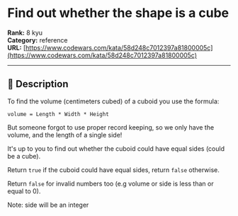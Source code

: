 # Find out whether the shape is a cube

**Rank:** 8 kyu  
**Category:** reference  
**URL:** [https://www.codewars.com/kata/58d248c7012397a81800005c](https://www.codewars.com/kata/58d248c7012397a81800005c)

---

## 📝 Description

To find the volume (centimeters cubed) of a cuboid you use the formula:

```volume = Length * Width * Height```
    
But someone forgot to use proper record keeping, so we only have the volume, and the length of a single side!

It's up to you to find out whether the cuboid could have equal sides (could be a cube).

Return `true` if the cuboid could have equal sides, return `false` otherwise.

Return `false` for invalid numbers too (e.g volume or side is less than or equal to 0).

Note: side will be an integer

